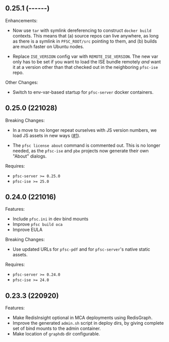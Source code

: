 ## 0.25.1 (------)

Enhancements:

* Now use `tar` with symlink dereferencing to construct `docker build`
  contexts. This means that (a) source repos can live anywhere, as long as
  there is a symlink in `PFSC_ROOT/src` pointing to them, and (b) builds are
  much faster on Ubuntu nodes.

* Replace `ISE_VERSION` config var with `REMOTE_ISE_VERSION`. The new var only
  has to be set if you want to load the ISE bundle remotely *and* want it at
  a version other than that checked out in the neighboring `pfsc-ise` repo.

Other Changes:

* Switch to env-var-based startup for `pfsc-server` docker containers.


## 0.25.0 (221028)

Breaking Changes:

* In a move to no longer repeat ourselves with JS version numbers, we load JS
  assets in new ways ([#1](https://github.com/proofscape/pfsc-manage/pull/1)).

* The `pfsc license about` command is commented out. This is no longer needed,
  as the `pfsc-ise` and `pbe` projects now generate their own "About" dialogs.

Requires:

* `pfsc-server >= 0.25.0`
* `pfsc-ise >= 25.0`

## 0.24.0 (221016)

Features:

* Include `pfsc.ini` in dev bind mounts
* Improve `pfsc build oca`
* Improve EULA

Breaking Changes:

* Use updated URLs for `pfsc-pdf` and for `pfsc-server`'s native static assets.

Requires:

* `pfsc-server >= 0.24.0`
* `pfsc-ise >= 24.0`

## 0.23.3 (220920)

Features:

* Make RedisInsight optional in MCA deployments using RedisGraph.
* Improve the generated `admin.sh` script in deploy dirs, by giving
  complete set of bind mounts to the admin container.
* Make location of `graphdb` dir configurable.
